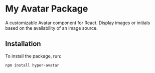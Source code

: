 # My Avatar Package

A customizable Avatar component for React. Display images or initials based on the availability of an image source.

## Installation

To install the package, run:

```bash
npm install hyper-avatar
```
